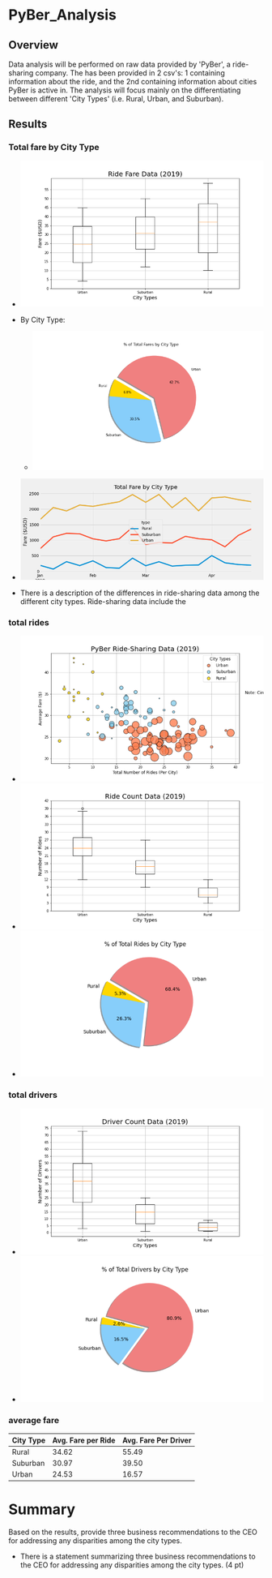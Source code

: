 # PyBer_Analysis

## Overview
Data analysis will be performed on raw data provided by 'PyBer', a ride-sharing company. The has been provided in 2 csv's: 1 containing information about the ride, and the 2nd containing information about cities PyBer is active in. The analysis will focus mainly on the differentiating between different 'City Types' (i.e. Rural, Urban, and Suburban).


## Results
### Total fare by City Type
- ![](analysis/Fig3.png)
- By City Type:
  - ![](analysis/Fig5.png)
- ![Graphical Representation](analysis/PyBer_fare_summary.png)


- There is a description of the differences in ride-sharing data among the different city types. Ride-sharing data include the 
### total rides
- ![](analysis/Fig1.png)
- ![](analysis/Fig2.png)
- ![](analysis/Fig6.png)
### total drivers
- ![](analysis/Fig4.png)
- ![](analysis/Fig7.png)

### average fare 
| City Type  | Avg. Fare per Ride | Avg. Fare Per Driver |
| ------------- | ------------- | ------------- |
| Rural | 34.62 | 55.49 |
| Suburban | 30.97 | 39.50 |
| Urban | 24.53 | 16.57|

# Summary
Based on the results, provide three business recommendations to the CEO for addressing any disparities among the city types.
- There is a statement summarizing three business recommendations to the CEO for addressing any disparities among the city types. (4 pt)
